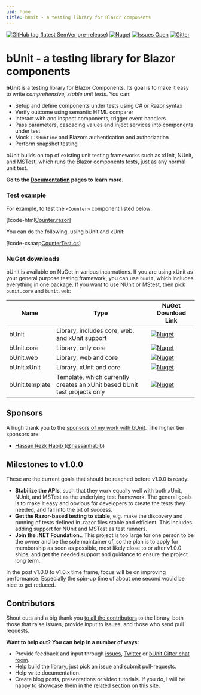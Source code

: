 ```yaml
---
uid: home
title: bUnit - a testing library for Blazor components
---
```


[![GitHub tag (latest SemVer pre-release)](https://img.shields.io/github/v/tag/egil/bunit?include_prereleases&logo=github&style=flat-square)](https://github.com/egil/bunit/releases)
[![Nuget](https://img.shields.io/nuget/dt/bunit?logo=nuget&style=flat-square)](https://www.nuget.org/packages/bunit/)
[![Issues Open](https://img.shields.io/github/issues/egil/bunit.svg?style=flat-square&logo=github)](https://github.com/egil/bunit/issues)
[![Gitter](https://img.shields.io/gitter/room/egil/bunit?logo=gitter&style=flat-square)](https://gitter.im/egil/bunit?utm_source=badge&utm_medium=badge&utm_campaign=pr-badge)

# bUnit - a testing library for Blazor components

**bUnit** is a testing library for Blazor Components. Its goal is to make it easy to write _comprehensive, stable unit tests_. You can:

- Setup and define components under tests using C# or Razor syntax
- Verify outcome using semantic HTML comparer
- Interact with and inspect components, trigger event handlers
- Pass parameters, cascading values and inject services into components under test
- Mock `IJsRuntime` and Blazors authentication and authorization
- Perform snapshot testing

bUnit builds on top of existing unit testing frameworks such as xUnit, NUnit, and MSTest, which runs the Blazor components tests, just as any normal unit test. 

**Go to the [Documentation](xref:getting-started) pages to learn more.**

### Test example 

For example, to test the `<Counter>` component listed below:

[!code-html[Counter.razor](../samples/components/Counter.razor)]

You can do the following, using bUnit and xUnit:

[!code-csharp[CounterTest.cs](../samples/tests/xunit/CounterTestWithCtx.cs#L8-L21)]

### NuGet downloads

bUnit is available on NuGet in various incarnations. If you are using xUnit as your general purpose testing framework, you can use `bunit`, which includes everything in one package. If you want to use NUnit or MStest, then pick `bunit.core` and `bunit.web`:

| Name | Type | NuGet Download Link |
| ----- | ----- | ---- |
| bUnit | Library, includes core, web, and xUnit support | [![Nuget](https://img.shields.io/nuget/dt/bunit?logo=nuget&style=flat-square)](https://www.nuget.org/packages/bunit/) | 
| bUnit.core | Library, only core | [![Nuget](https://img.shields.io/nuget/dt/bunit.core?logo=nuget&style=flat-square)](https://www.nuget.org/packages/bunit.core/) | 
| bUnit.web | Library, web and core | [![Nuget](https://img.shields.io/nuget/dt/bunit.web?logo=nuget&style=flat-square)](https://www.nuget.org/packages/bunit.web/) | 
| bUnit.xUnit |Library, xUnit and core | [![Nuget](https://img.shields.io/nuget/dt/bunit.xunit?logo=nuget&style=flat-square)](https://www.nuget.org/packages/bunit.xunit/) | 
| bUnit.template | Template, which currently creates an xUnit based bUnit test projects only | [![Nuget](https://img.shields.io/nuget/dt/bunit.template?logo=nuget&style=flat-square)](https://www.nuget.org/packages/bunit.template/) | 

## Sponsors

A hugh thank you to the [sponsors of my work with bUnit](https://github.com/sponsors/egil). The higher tier sponsors are:

- [Hassan Rezk Habib (@hassanhabib)](https://github.com/hassanhabib)

## Milestones to v1.0.0

These are the current goals that should be reached before v1.0.0 is ready:

- **Stabilize the APIs**, such that they work equally well with both xUnit, NUnit, and MSTest as the underlying test framework. The general goals is to make it easy and obvious for developers to create the tests they needed, and fall into the pit of success.
- **Get the Razor-based testing to stable**, e.g. make the discovery and running of tests defined in .razor files stable and efficient. This includes adding support for NUnit and MSTest as test runners.
- **Join the .NET Foundation.**. This project is too large for one person to be the owner and be the sole maintainer of, so the plan is to apply for membership as soon as possible, most likely close to or after v1.0.0 ships, and get the needed support and guidance to ensure the project long term.

In the post v1.0.0 to v1.0.x time frame, focus will be on improving performance. Especially the spin-up time of about one second would be nice to get reduced.

## Contributors

Shout outs and a big thank you [to all the contributors](https://github.com/egil/bunit/graphs/contributors) to the library, both those that raise issues, provide input to issues, and those who send pull requests. 

**Want to help out? You can help in a number of ways:**

- Provide feedback and input through [issues](https://github.com/egil/bunit/issues), [Twitter](https://twitter.com/egilhansen) or [bUnit Gitter chat room](https://gitter.im/egil/bunit).
- Help build the library, just pick an issue and submit pull-requests.
- Help write documentation.
- Create blog posts, presentations or video tutorials. If you do, I will be happy to showcase them in the [related section](xref:external-resources) on this site.
